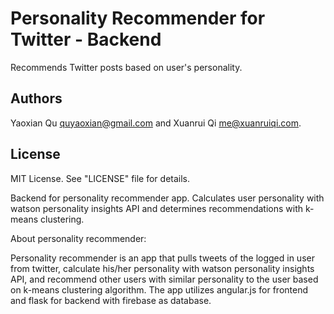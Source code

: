 # Personality Recommender for Twitter - Backend
Recommends Twitter posts based on user's personality.

## Authors
Yaoxian Qu <quyaoxian@gmail.com> and Xuanrui Qi <me@xuanruiqi.com>.

## License
MIT License. See "LICENSE" file for details.

Backend for personality recommender app. Calculates user personality with watson personality insights API and determines recommendations with k-means clustering.

About personality recommender:

Personality recommender is an app that pulls tweets of the logged in user from twitter, calculate his/her personality with watson personality insights API, and recommend other users with similar personality to the user based on k-means clustering algorithm.
The app utilizes angular.js for frontend and flask for backend with firebase as database.


